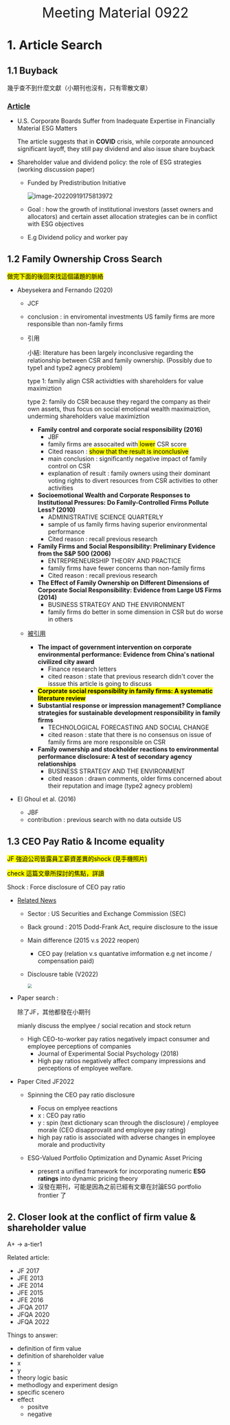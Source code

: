 <center><font size="6">Meeting Material 0922</font></center>

# 1. Article Search 

## 1.1 Buyback

幾乎查不到什麼文獻（小期刊也沒有，只有零散文章）

### [Article](https://scholar.google.com.tw/scholar?hl=zh-TW&as_sdt=0%2C5&q=buyback+ESG&oq=) 

- U.S. Corporate Boards Suffer from Inadequate Expertise in Financially Material ESG Matters

  The article suggests that in __COVID__ crisis,  while corporate announced significant layoff, they still pay dividend and also issue share buyback


- Shareholder value and dividend policy: the role of ESG strategies (working discussion paper)

  - Funded by Predistribution Initiative

    ![image-20220919175813972](C:\Users\user\AppData\Roaming\Typora\typora-user-images\image-20220919175813972.png)

  - Goal : how the growth of institutional investors (asset owners and allocators) and certain asset allocation strategies can be in conflict with ESG objectives 
  
  - E.g Dividend policy and worker pay

## 1.2 Family Ownership Cross Search

<mark>做完下面的後回來找這個議題的脈絡</mark>

- Abeysekera and Fernando (2020)  
  - JCF
  
  - conclusion : in enviromental investments US family firms are more responsible than non-family firms
  
  - 引用
  
    小結: literature has been largely inconclusive regarding the relationship between CSR and family ownership. (Possibly due to type1 and type2 agnecy problem)
  
    type 1: family align CSR actividties with shareholders for value maximiztion 
  
    type 2: family do CSR because they regard the company as their own assets, thus focus on social emotional wealth maximaiztion, underming shareholders value maximiztion 
  
    - __Family control and corporate social responsibility (2016)__
      - JBF
      - family firms  are assocaited with<mark> lower</mark> CSR score
      - Cited reason : <mark>show that the result is inconclusive</mark>
      - main conclusion  : significantly negative impact
        of family control on CSR   
      - explanation of result : family owners using their dominant voting rights to divert resources from CSR activities to other activities  
    - __Socioemotional Wealth and Corporate Responses to Institutional Pressures: Do Family-Controlled Firms Pollute Less? (2010)__
      - ADMINISTRATIVE SCIENCE QUARTERLY
      - sample of us family firms having superior environmental performance 
      - Cited reason : recall previous research 
    - __Family Firms and Social Responsibility: Preliminary Evidence from the S&P 500 (2006)__
      - ENTREPRENEURSHIP THEORY AND PRACTICE
      - family firms have fewer concerns than non-family firms 
      - Cited reason : recall previous research 
    - __The Effect of Family Ownership on Different Dimensions of Corporate Social Responsibility: Evidence from Large US Firms (2014)__
      - BUSINESS STRATEGY AND THE ENVIRONMENT
      - family firms do better in some dimension in CSR but do worse in others 
  
  - [被引用](https://www.webofscience.com/wos/woscc/summary/c9f48338-b457-46df-a1e0-a323d5e5bdb7-506232f3/times-cited-descending/1)
  
    - __The impact of government intervention on corporate environmental performance: Evidence from China's national civilized city award__
      - Finance research letters 
      - cited reason : state that previous research didn't cover the isssue this article is going to discuss
    - __<mark>Corporate social responsibility in family firms: A systematic literature review</mark>__
    - __Substantial response or impression management? Compliance strategies for sustainable development responsibility in family firms__
      - TECHNOLOGICAL FORECASTING AND SOCIAL CHANGE
      - cited reason : state that there is no consensus on issue of family firms are more responsible on CSR
    - __Family ownership and stockholder reactions to environmental performance disclosure: A test of secondary agency relationships__
      - BUSINESS STRATEGY AND THE ENVIRONMENT
      - cited reason : drawn comments, older firms concerned about their reputation and image (type2 agnecy problem)
  
- El Ghoul et al. (2016)

  - JBF
  - contribution : previous search with no data outside US

## 1.3 CEO Pay Ratio & Income equality 

<mark>JF 強迫公司皆露員工薪資差異的shock (見手機照片)</mark>

<mark>check 這篇文章所探討的焦點，詳讀</mark>

Shock : Force disclosure of CEO pay ratio 

- [Related News](https://www.morganlewis.com/pubs/2022/08/sec-finalizes-pay-versus-performance-disclosure-rules)
  
  - Sector : US Securities and Exchange Commission (SEC)
  
  - Back ground : 2015 Dodd-Frank Act, require disclosure to the issue 
  
  - Main difference (2015 v.s 2022 reopen)
    - CEO pay (relation v.s quantative imformation e.g net income / compensation paid)
  
  - Disclousre table (V2022)
  
    <img src="C:\Users\user\Desktop\Konan\meeting\15th\img\1.png" style="zoom:60%;" />
  
- Paper search :

  除了JF，其他都發在小期刊 

  mianly discuss the emplyee / social recation and stock return 

  - High CEO-to-worker pay ratios negatively impact consumer and employee perceptions of companies
    -  Journal of Experimental Social Psychology (2018)
    - High pay ratios negatively affect company impressions and perceptions of employee welfare.




- Paper Cited JF2022

  - Spinning the CEO pay ratio disclosure 

    - Focus on emplyee reactions
    - x : CEO pay ratio
    - y : spin (text dictionary scan through the disclosure) / employee morale (CEO disapprovalit and employee pay rating)
    - high pay ratio is associated with adverse changes in employee morale and
      productivity
  - ESG-Valued Portfolio Optimization and Dynamic Asset Pricing
    - present a unified framework for incorporating numeric __ESG ratings__ into dynamic pricing theory
    - 沒發在期刊，可能是因為之前已經有文章在討論ESG portfolio frontier 了



## 2. Closer look at the conflict of firm value & shareholder value

A+ -> a-tier1

Related article:

- JF 2017
- JFE 2013
- JFE 2014
- JFE 2015
- JFE 2016
- JFQA 2017
- JFQA 2020
- JFQA 2022

Things to answer: 

- definition of firm value 
- definition of shareholder value 
- x
- y
- theory logic basic
- methodlogy and experiment design 
- specific scenero 
- effect 
  - positve 
  - negative 
